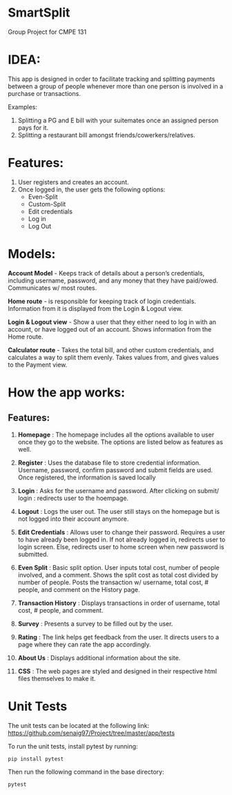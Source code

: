 # SmartSplit
Group Project for CMPE 131

# IDEA:
This app is designed in order to facilitate tracking and splitting payments between a group of people whenever more than one person is involved in a purchase or transactions. 

Examples:
1. Splitting a PG and E bill with your suitemates once an assigned person pays for it.
2. Splitting a restaurant bill amongst friends/cowerkers/relatives.

# Features:

1. User registers and creates an account.
2. Once logged in, the user gets the following options:
    * Even-Split
    * Custom-Split
    * Edit credentials
    * Log in
    * Log Out
    
# Models:    
    
   **Account Model** - Keeps track of details about a person’s credentials, including username, password, and any money that they     have paid/owed.  Communicates w/ most routes. 
   
  **Home route** - is responsible for keeping track of login credentials.  Information from it is displayed from the Login &     Logout view. 
  
  **Login & Logout view** - Show a user that they either need to log in with an account, or have logged out of an account.  Shows information from the Home route.
  
  **Calculator route** - Takes the total bill, and other custom credentials,  and calculates a way to split them evenly.  Takes values from, and gives values to the Payment view.
    
    
    
# How the app works:
  ## Features:

1. **Homepage** : The homepage includes all the options available to user once they go to the website. The options are listed below as features as well.

2. **Register** : Uses the database file to store credential information. Username, password, confirm password and submit fields are used. Once registered, the information is saved locally

3. **Login** : Asks for the username and password. After clicking on submit/ login : redirects user to the hoempage.

4. **Logout** : Logs the user out. The user still stays on the homepage but is not logged into their account anymore.

5. **Edit Credentials** : Allows user to change their password. Requires a user to have already been logged in. If not already logged in, redirects user to login screen. Else, redirects user to home screen when new password is submitted.

6. **Even Split** : Basic split option. User inputs total cost, number of people involved, and a comment. Shows the split cost as total cost divided by number of people. Posts the transaction w/ username, total cost, # people, and comment on the History page.

7. **Transaction History** : Displays transactions in order of username, total cost, # people, and comment.

8. **Survey** : Presents a survey to be filled out by the user.

9. **Rating** : The link helps get feedback from the user. It directs users to a page where they can rate the app accordingly.

12. **About Us** : Displays additional information about the site.

11. **CSS** : The web pages are styled and designed in their respective html files themselves to make it.



# Unit Tests

The unit tests can be located at the following link: https://github.com/senaig97/Project/tree/master/app/tests

To run the unit tests, install pytest by running:
```
pip install pytest
```
Then run the following command in the base directory:
```
pytest
```
